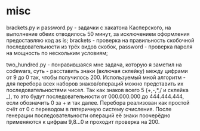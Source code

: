 # misc

brackets.py и password.py - задачки с хакатона Касперского, на выполнение обеих отводилось 50 минут, за исключением оформления предоставляю код as is;
brackets - проверка на правильность скобочной последовательности из трёх видов скобок, password - проверка пароля на мощность по нескольким условиям;

two_hundred.py - понравившаяся мне задача, которую я заметил на codewars, суть - расставить знаки (включая склейку) между цифрами от 9 до 0 так, чтобы получилось 200.
Используемый мной алгоритм - для перебора всех наборов знаков/операций можно представить их последовательностями чисел. Так как знаков всего 5 (+,-,*,/ и склейка _), то это будут последовательности от 000.000.000 до 444.444.444, если обозначить 0 за + и так далее. Перебора реализован как простой счёт от 0 с переводом в пятеричную систему счисления. После генерации последовательности операций её знаки поочерёдно применяются к цифрам 9,8...0 и проходит проверка на 200.
